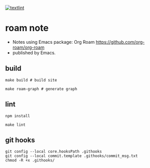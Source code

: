 [![textlint](https://github.com/kijimaD/roam/actions/workflows/lint.yml/badge.svg)](https://github.com/kijimaD/roam/actions/workflows/lint.yml)
# roam note

- Notes using Emacs package: Org Roam https://github.com/org-roam/org-roam
- published by Emacs.

## build
```
make build # build site

make roam-graph # generate graph
```

## lint
```shell
npm install

make lint
```

## git hooks
```shell
git config --local core.hooksPath .githooks
git config --local commit.template .githooks/commit_msg.txt
chmod -R +x .githooks/
```
